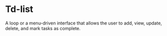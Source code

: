 # Td-list
A loop or a menu-driven interface that allows the user to add, view, update, delete, and mark tasks as complete.
